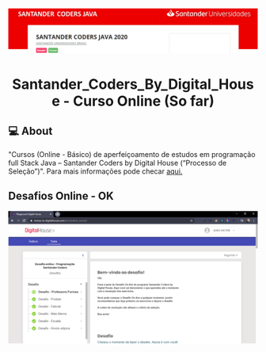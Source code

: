 <h1 align="center">
  <img alt="SantCodersJava" title="SantCodersJava" src="imgs/SantCodersJava.png" width="900" />
</h1>

<h1 align="center">
  Santander_Coders_By_Digital_House - Curso Online (So far)
</h1>

## :computer: About
"Cursos (Online - Básico) de aperfeiçoamento de estudos em programação full Stack Java – Santander Coders by Digital House
(“Processo de Seleção”)". Para mais informações pode checar [aqui.](https://www.becas-santander.com/pt/program/santandercodersjava2020)

## Desafios Online - OK
<img alt="Desafios_OK" align="center" title="Desafios_OK" src="imgs/Desafios_OK.png" width="900" />
